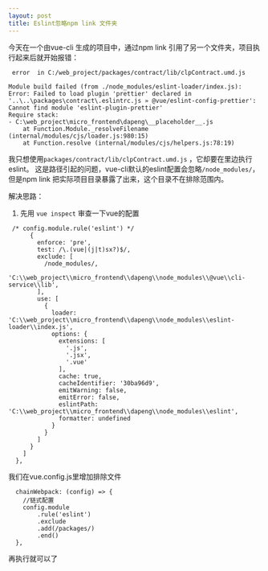 ```yaml
---
layout: post
title: Eslint忽略npm link 文件夹
---
```

今天在一个由vue-cli 生成的项目中，通过npm link 引用了另一个文件夹，项目执行起来后就开始报错：
```
 error  in C:/web_project/packages/contract/lib/clpContract.umd.js

Module build failed (from ./node_modules/eslint-loader/index.js):
Error: Failed to load plugin 'prettier' declared in '..\..\packages\contract\.eslintrc.js » @vue/eslint-config-prettier': Cannot find module 'eslint-plugin-prettier'
Require stack:
- C:\web_project\micro_frontend\dapeng\__placeholder__.js
    at Function.Module._resolveFilename (internal/modules/cjs/loader.js:980:15)
    at Function.resolve (internal/modules/cjs/helpers.js:78:19)

```
我只想使用`packages/contract/lib/clpContract.umd.js` ，它却要在里边执行eslint。
这是路径引起的问题，vue-cli默认的eslint配置会忽略`/node_modules/`，但是npm link 把实际项目目录暴露了出来，这个目录不在排除范围内。

解决思路：
1. 先用 `vue inspect` 审查一下vue的配置

```
 /* config.module.rule('eslint') */
      {
        enforce: 'pre',
        test: /\.(vue|(j|t)sx?)$/,
        exclude: [
          /node_modules/,
          'C:\\web_project\\micro_frontend\\dapeng\\node_modules\\@vue\\cli-service\\lib',
        ],
        use: [
          {
            loader: 'C:\\web_project\\micro_frontend\\dapeng\\node_modules\\eslint-loader\\index.js',
            options: {
              extensions: [
                '.js',
                '.jsx',
                '.vue'
              ],
              cache: true,
              cacheIdentifier: '30ba96d9',
              emitWarning: false,
              emitError: false,
              eslintPath: 'C:\\web_project\\micro_frontend\\dapeng\\node_modules\\eslint',
              formatter: undefined
            }
          }
        ]
      }
    ]
  },

```

我们在vue.config.js里增加排除文件
```
  chainWebpack: (config) => {
    //链式配置
    config.module
        .rule('eslint')
        .exclude
        .add(/packages/)
        .end()
  },
```

再执行就可以了

